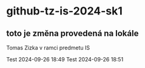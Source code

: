 # github-tz-is-2024-sk1

## toto je změna provedená na lokále

Tomas Zizka
v ramci predmetu IS

Test 2024-09-26 18:49
Test 2024-09-26 18:51